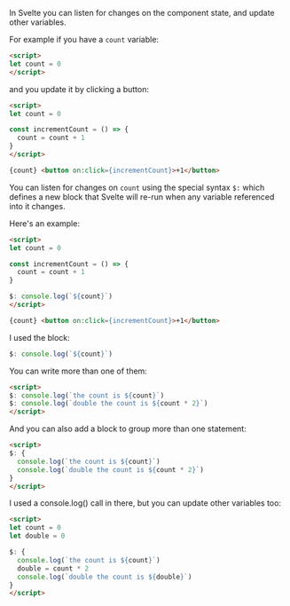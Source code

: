 In Svelte you can listen for changes on the component state, and update other variables.

For example if you have a `count` variable:

```html
<script>
let count = 0
</script>
```

and you update it by clicking a button:

```html
<script>
let count = 0

const incrementCount = () => {
  count = count + 1
}
</script>

{count} <button on:click={incrementCount}>+1</button>
```

You can listen for changes on `count` using the special syntax `$:` which defines a new block that Svelte will re-run when any variable referenced into it changes.

Here's an example:

```html
<script>
let count = 0

const incrementCount = () => {
  count = count + 1
}

$: console.log(`${count}`)
</script>

{count} <button on:click={incrementCount}>+1</button>
```

I used the block:

```js
$: console.log(`${count}`)
```

You can write more than one of them:

```html
<script>
$: console.log(`the count is ${count}`)
$: console.log(`double the count is ${count * 2}`)
</script>
```

And you can also add a block to group more than one statement:

```html
<script>
$: {
  console.log(`the count is ${count}`)
  console.log(`double the count is ${count * 2}`)
}
</script>
```

I used a console.log() call in there, but you can update other variables too:

```html
<script>
let count = 0
let double = 0

$: {
  console.log(`the count is ${count}`)
  double = count * 2
  console.log(`double the count is ${double}`)
}
</script>
```
